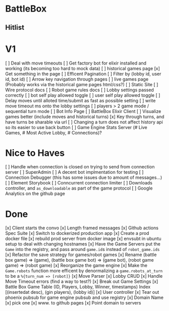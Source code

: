 # BattleBox

## Hitlist

V1
====
[ ] Deal with move timeouts
[ ] Get factory bot for elixir installed and working (its becoming too hard to mock data)
[ ] historical games page
  [x] Get something in the page
  [ ] Efficent Pagination
  [ ] Filter by (lobby id, user id, bot id)
  [ ] Arrow key navigation through pages
[ ] live games page (Probably works via the historical game pages html/css?)
[ ] Static Site
  [ ] Wire protocol docs
  [ ] Robot game rules docs
[ ] Lobby settings passed correctly
  [ ] bot self play allowed toggle
  [ ] user self play allowed toggle
  [ ] Delay moves until alloted time/submit as fast as possible setting
  [ ] write move timeout ms onto the lobby settings
[ ] players > 2 game mode / sequential turn mode
[ ] Bot Info Page
[ ] BattleBox Elixir Client
[ ] Visualize games better (include moves and historical turns)
  [x] Key through turns, and have turns be sharable via url
  [ ] Changing a turn does not affect history api so its easier to use back button
[ ] Game Engine Stats Server (# Live Games, # Most Active Lobby, # Connections)?

Nice to Haves
======
[ ] Handle when connection is closed on trying to send from connection server
[ ] SuperAdmin
[ ] A decent bot implmentation for testing
[ ] Connection Debugger (this has some issues due to amount of messages...)
[ ] Element Storybook
[ ] Conncurrent connection limiter
[ ] Downloads controller, and `as_downloadable` as part of the game protocol
[ ] Google Analytics on the github page

Done
=======
[x] Client starts the convo
[x] Length framed messages
[x] Github actions Spec Suite
[x] Switch to dockerized production app
  [x] Create a prod docker file
  [x] rebuild prod server from docker image
  [x] envsubt in ubuntu setup to deal with changing hostnames
[x] Have the Game Servers put the `Game` into the registry, and pass around `game.id`s instead of `robot_game.ids`
[x] Refactor the save strategy for games/robot games
[x] Rename (battle box game) => (game), (battle box game bot) => (game bot), (robot game game) => (robot game)
[x] Reorganize the game engine
[x] Make the `Game.robots` function more efficent by denormalizing a `game.robots_at_turn` to be a `%{turn_num => [robot]}`
[x] Move Parser
[x] Lobby CRUD
[x] Handle Move Timeout errors (find a way to test?)
[x] Break out Game Settings
[x] Battle Box Game Table (ID, Players, Lobby, Winner, timestamps) Index [(insertedat desc), (gin players), (lobby id)]
[x] User controller
[x] Tear out phoenix pubsub for game engine pubsub and use registry
[x] Domain Name
  [x] pick one
  [x] www. to github pages
  [x] Point domain to servers
